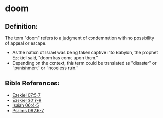 # doom #

## Definition: ##

The term "doom" refers to a judgment of condemnation with no possibility of appeal or escape.

* As the nation of Israel was being taken captive into Babylon, the prophet Ezekiel said, "doom has come upon them."
* Depending on the context, this term could be translated as "disaster" or "punishment" or "hopeless ruin."

## Bible References: ##

* [Ezekiel 07:5-7](en/tn/ezk/help/07/05)
* [Ezekiel 30:8-9](en/tn/ezk/help/30/08)
* [Isaiah 06:4-5](en/tn/isa/help/06/04)
* [Psalms 092:6-7](en/tn/psa/help/92/06)
